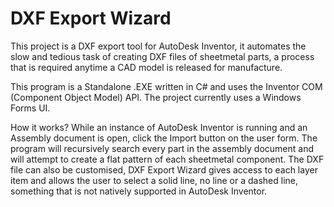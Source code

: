 # DXF Export Wizard
This project is a DXF export tool for AutoDesk Inventor, it automates the slow and tedious task of creating DXF files of sheetmetal parts, a process that is required anytime a CAD model is released for manufacture.

This program is a Standalone .EXE written in C# and uses the Inventor COM (Component Object Model) API. The project currently uses a Windows Forms UI.

How it works?
While an instance of AutoDesk Inventor is running and an Assembly document is open, click the Import button on the user form. The program will recursively search every part in the assembly document and will attempt to create a flat pattern of each sheetmetal component. The DXF file can also be customised, DXF Export Wizard gives access to each layer item and allows the user to select a solid line, no line or a dashed line, something that is not natively supported in AutoDesk Inventor. 
